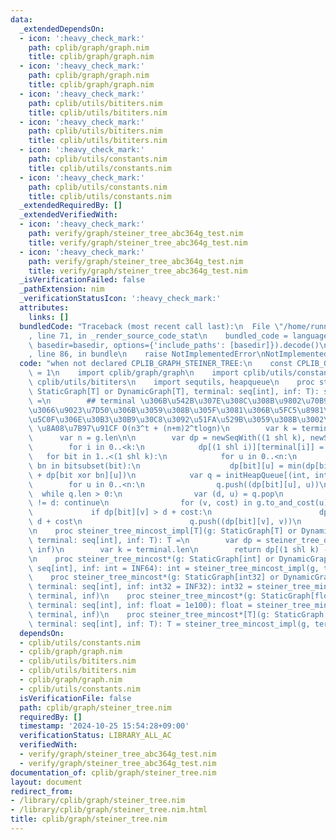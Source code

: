 ```yaml
---
data:
  _extendedDependsOn:
  - icon: ':heavy_check_mark:'
    path: cplib/graph/graph.nim
    title: cplib/graph/graph.nim
  - icon: ':heavy_check_mark:'
    path: cplib/graph/graph.nim
    title: cplib/graph/graph.nim
  - icon: ':heavy_check_mark:'
    path: cplib/utils/bititers.nim
    title: cplib/utils/bititers.nim
  - icon: ':heavy_check_mark:'
    path: cplib/utils/bititers.nim
    title: cplib/utils/bititers.nim
  - icon: ':heavy_check_mark:'
    path: cplib/utils/constants.nim
    title: cplib/utils/constants.nim
  - icon: ':heavy_check_mark:'
    path: cplib/utils/constants.nim
    title: cplib/utils/constants.nim
  _extendedRequiredBy: []
  _extendedVerifiedWith:
  - icon: ':heavy_check_mark:'
    path: verify/graph/steiner_tree_abc364g_test.nim
    title: verify/graph/steiner_tree_abc364g_test.nim
  - icon: ':heavy_check_mark:'
    path: verify/graph/steiner_tree_abc364g_test.nim
    title: verify/graph/steiner_tree_abc364g_test.nim
  _isVerificationFailed: false
  _pathExtension: nim
  _verificationStatusIcon: ':heavy_check_mark:'
  attributes:
    links: []
  bundledCode: "Traceback (most recent call last):\n  File \"/home/runner/.local/lib/python3.10/site-packages/onlinejudge_verify/documentation/build.py\"\
    , line 71, in _render_source_code_stat\n    bundled_code = language.bundle(stat.path,\
    \ basedir=basedir, options={'include_paths': [basedir]}).decode()\n  File \"/home/runner/.local/lib/python3.10/site-packages/onlinejudge_verify/languages/nim.py\"\
    , line 86, in bundle\n    raise NotImplementedError\nNotImplementedError\n"
  code: "when not declared CPLIB_GRAPH_STEINER_TREE:\n    const CPLIB_GRAPH_RESTORE_STEINER_TREE*\
    \ = 1\n    import cplib/graph/graph\n    import cplib/utils/constants\n    import\
    \ cplib/utils/bititers\n    import sequtils, heapqueue\n    proc steiner_tree_dp*[T](g:\
    \ StaticGraph[T] or DynamicGraph[T], terminal: seq[int], inf: T): seq[seq[T]]\
    \ =\n        ## terminal \u306B\u542B\u307E\u308C\u308B\u9802\u70B9\u3092\u5168\
    \u3066\u9023\u7D50\u306B\u3059\u308B\u305F\u3081\u306B\u5FC5\u8981\u306A\u6700\
    \u5C0F\u306E\u30B3\u30B9\u30C8\u3092\u51FA\u529B\u3059\u308B\u3002\n        ##\
    \ \u8A08\u7B97\u91CF O(n3^t + (n+m)2^tlogn)\n        var k = terminal.len\n  \
    \      var n = g.len\n\n        var dp = newSeqWith((1 shl k), newSeqWith(n, inf))\n\
    \        for i in 0..<k:\n            dp[(1 shl i)][terminal[i]] = 0\n\n     \
    \   for bit in 1..<(1 shl k):\n            for u in 0..<n:\n                for\
    \ bn in bitsubset(bit):\n                    dp[bit][u] = min(dp[bit][u], dp[bn][u]\
    \ + dp[bit xor bn][u])\n            var q = initHeapQueue[(int, int)]()\n    \
    \        for u in 0..<n:\n                q.push((dp[bit][u], u))\n          \
    \  while q.len > 0:\n                var (d, u) = q.pop\n                if dp[bit][u]\
    \ != d: continue\n                for (v, cost) in g.to_and_cost(u):\n       \
    \             if dp[bit][v] > d + cost:\n                        dp[bit][v] =\
    \ d + cost\n                        q.push((dp[bit][v], v))\n        return dp\n\
    \n    proc steiner_tree_mincost_impl[T](g: StaticGraph[T] or DynamicGraph[T],\
    \ terminal: seq[int], inf: T): T =\n        var dp = steiner_tree_dp(g, terminal,\
    \ inf)\n        var k = terminal.len\n        return dp[(1 shl k) - 1][terminal[0]]\n\
    \n    proc steiner_tree_mincost*(g: StaticGraph[int] or DynamicGraph[int], terminal:\
    \ seq[int], inf: int = INF64): int = steiner_tree_mincost_impl(g, terminal, inf)\n\
    \    proc steiner_tree_mincost*(g: StaticGraph[int32] or DynamicGraph[int32],\
    \ terminal: seq[int], inf: int32 = INF32): int32 = steiner_tree_mincost_impl(g,\
    \ terminal, inf)\n    proc steiner_tree_mincost*(g: StaticGraph[float] or DynamicGraph[float],\
    \ terminal: seq[int], inf: float = 1e100): float = steiner_tree_mincost_impl(g,\
    \ terminal, inf)\n    proc steiner_tree_mincost*[T](g: StaticGraph[T] or DynamicGraph[T],\
    \ terminal: seq[int], inf: T): T = steiner_tree_mincost_impl(g, terminal, inf)\n"
  dependsOn:
  - cplib/utils/constants.nim
  - cplib/graph/graph.nim
  - cplib/utils/bititers.nim
  - cplib/utils/bititers.nim
  - cplib/graph/graph.nim
  - cplib/utils/constants.nim
  isVerificationFile: false
  path: cplib/graph/steiner_tree.nim
  requiredBy: []
  timestamp: '2024-10-25 15:54:28+09:00'
  verificationStatus: LIBRARY_ALL_AC
  verifiedWith:
  - verify/graph/steiner_tree_abc364g_test.nim
  - verify/graph/steiner_tree_abc364g_test.nim
documentation_of: cplib/graph/steiner_tree.nim
layout: document
redirect_from:
- /library/cplib/graph/steiner_tree.nim
- /library/cplib/graph/steiner_tree.nim.html
title: cplib/graph/steiner_tree.nim
---
```

